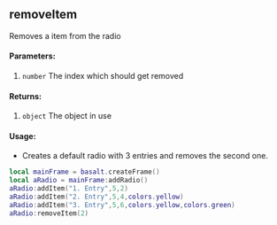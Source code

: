 ## removeItem
Removes a item from the radio

#### Parameters: 
1. `number` The index which should get removed

#### Returns:
1. `object` The object in use

#### Usage:
* Creates a default radio with 3 entries and removes the second one.
```lua
local mainFrame = basalt.createFrame()
local aRadio = mainFrame:addRadio()
aRadio:addItem("1. Entry",5,2)
aRadio:addItem("2. Entry",5,4,colors.yellow)
aRadio:addItem("3. Entry",5,6,colors.yellow,colors.green)
aRadio:removeItem(2)
```